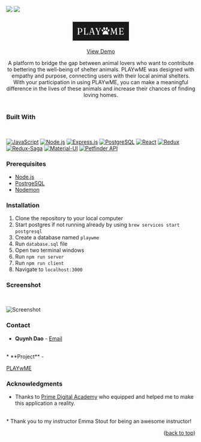<div align="center" id="top"></div>
<p>
<a target="_blank" href="https://www.linkedin.com/in/daoquynh29"><img src="https://img.shields.io/badge/LinkedIn-20232A?style=for-the-badge&logo=linkedin"></img></a>
<a target="_blank" href="mailto:nguy2884@umn.edu"><img src="https://img.shields.io/badge/Gmail-20232A?style=for-the-badge&logo=gmail&logoColor=white"></img></a>
</p>

<div align="center">
  <a href="https://github.com/quynhngandao/PLAYwME-solo-project">
   <h3 align="center"> <img alt="Logo" width="150" height="50" src="public/images/playwme.png"/></h3>
  </a>
 <a href="#screenshot">View Demo</a>
  <p align="center">
          A platform to bridge the gap between animal lovers who want
          to contribute to bettering the well-being of shelter animals. PLAYwME
          was designed with empathy and purpose, connecting users with their
          local animal shelters. With your participation in using PLAYwME, you
          can make a meaningful difference in the lives of these animals and
          increase their chances of finding loving homes.
    <br />
    <br />
  </p>
</div>


<!-- TABLE OF CONTENTS
<details>
  <summary>Table of Contents</summary>
  <ol>
    <li>
      <a href="#about-the-project">About The Project</a>
      <ul>
        <li><a href="#built-with">Built With</a></li>
      </ul>
    </li>
    <li>
      <a href="#getting-started">Getting Started</a>
      <ul>
        <li><a href="#prerequisites">Prerequisites</a></li>
        <li><a href="#installation">Installation</a></li>
      </ul>
    </li>
    <li><a href="#contact">Contact</a></li>
    <li><a href="#acknowledgments">Acknowledgments</a></li>
  </ol>
</details> -->

### **Built With**
<br/>

[![JavaScript][javascript.js]][Javascript]
[![Node.js][node.js]][Node]
[![Express.js][express.js]][Express]
[![PostgreSQL][postgresql]][PostgreSQL]
[![React][react.js]][React]
[![Redux][redux]][Redux]
[![Redux-Saga][redux-saga]][Redux-Saga]
[![Material-UI][mui]][MUI]
[![Petfinder API][api]][API]

### **Prerequisites**

* [Node.js](https://nodejs.org/en/)
* [PostrgeSQL](https://www.postgresql.org/)
* [Nodemon](https://nodemon.io/)


### **Installation**

1. Clone the repository to your local computer
1. Start postgres if not running already by using `brew services start postgresql`
1. Create a database named `playwme`
1. Run `database.sql` file
1. Open two terminal windows
1. Run `npm run server`
1. Run `npm run client`
1. Navigate to `localhost:3000`

### **Screenshot**
<br/>

![Screenshot](public/images/Screenshot.gif)

### **Contact**

* **Quynh Dao** - 
<a target="_blank" href="mailto:nguy2884@umn.edu">Email</a>
<br/> 
* **Project** - 

[PLAYwME](https://github.com/quynhngandao/PLAYwME-solo-project)

<!-- ACKNOWLEDGMENTS -->

### **Acknowledgments**

* Thanks to [Prime Digital Academy](www.primeacademy.io) who equipped and helped me to make this application a reality. 
<br/> 
* Thank you to my instructor Emma Stout for being an awesome instructor!

<p align="right">(<a href="#top">back to top</a>)</p>

<!-- MARKDOWN LINKS & IMAGES -->
<!-- https://www.markdownguide.org/basic-syntax/#reference-style-links -->

[linkedin]: https://img.shields.io/badge/LinkedIn-20232A?style=for-the-badge&logo=linkedin&colorB=555
[Linkedin]: https://www.linkedin.com/in/daoquynh29/
[react.js]: https://img.shields.io/badge/React-20232A?style=for-the-badge&logo=react&logoColor=61DAFB
[React]: https://reactjs.org/
[javascript.js]: https://img.shields.io/badge/JavaScript-20232A?style=for-the-badge&logo=JavaScript&logoColor=F7DF1E
[Javascript]: https://www.javascript.com/
[node.js]: https://img.shields.io/badge/Node.js-20232A?style=for-the-badge&logo=Node.js&logoColor=339933
[Node]: https://nodejs.org/en/
[express.js]: https://img.shields.io/badge/Express.js-20232A?style=for-the-badge&logo=Express&logoColor=F7DF1E
[Express]: https://expressjs.com/
[postgresql]: https://img.shields.io/badge/PostgreSQL-20232A?style=for-the-badge&logo=PostgreSQL&logoColor=4169E1
[PostgreSQL]: https://www.postgresql.org/
[redux]: https://img.shields.io/badge/Redux-20232A?style=for-the-badge&logo=Redux&logoColor=764ABC
[Redux]: https://redux.js.org/
[redux-saga]: https://img.shields.io/badge/Redux_Saga-20232A?style=for-the-badge&logo=Redux-Saga&logoColor=999999
[Redux-Saga]: https://redux-saga.js.org/
[mui]: https://img.shields.io/badge/Material_UI-20232A?style=for-the-badge&logo=MUI&logoColor=007FFF
[MUI]: https://mui.com/
[Screenshot]: https://github.com/quynhngandao/PLAYwME-solo-project/blob/main/public/images/Screenshot.gif
[email]: https://img.shields.io/badge/Gmail-D14836?style=for-the-badge&logo=gmail&logoColor=white
[Email]: dj@weheartmusic.com
[api]: https://img.shields.io/badge/petfinder-api?logo=petfinderapi&logoColor=purple&color=purple
[API]: https://restfulapi.net/
